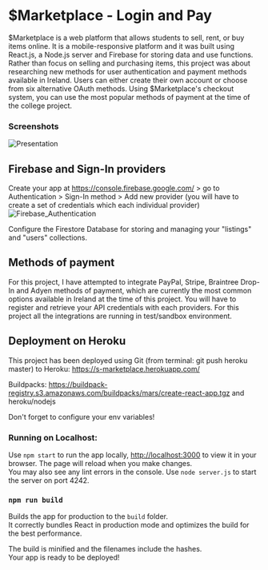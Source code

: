 # $Marketplace - Login and Pay

$Marketplace is a web platform that allows students to sell, rent, or buy items online.
It is a mobile-responsive platform and it was built using React.js, a Node.js server and Firebase for storing data and use functions.
Rather than focus on selling and purchasing items, this project was about researching new methods for user authentication and payment methods available in Ireland.
Users can either create their own account or choose from six alternative OAuth methods. Using $Marketplace's checkout system, you can use the most popular methods of payment at the time of the college project.

### Screenshots
![Presentation](https://user-images.githubusercontent.com/22814086/163734615-b85f3049-c287-414a-bfd7-3af99777e9ec.jpg)

## Firebase and Sign-In providers
Create your app at https://console.firebase.google.com/ > go to Authentication > Sign-In method > Add new provider (you will have to create a set of credentials which each individual provider)
![Firebase_Authentication](https://user-images.githubusercontent.com/22814086/163734922-3329cdac-3f15-4d8f-b6f3-f042fa68fe08.jpg)

Configure the Firestore Database for storing and managing your "listings" and "users" collections. 

## Methods of payment

For this project, I have attempted to integrate PayPal, Stripe, Braintree Drop-In and Adyen methods of payment, which are currently the most common options available in Ireland at the time of this project. 
You will have to register and retrieve your API credentials with each providers. 
For this project all the integrations are running in test/sandbox environment. 

## Deployment on Heroku

This project has been deployed using Git (from terminal: git push heroku master) to Heroku: https://s-marketplace.herokuapp.com/

Buildpacks:
https://buildpack-registry.s3.amazonaws.com/buildpacks/mars/create-react-app.tgz
and heroku/nodejs

Don't forget to configure your env variables!

### Running on Localhost: 

Use `npm start` to run the app locally, [http://localhost:3000](http://localhost:3000) to view it in your browser.
The page will reload when you make changes.\
You may also see any lint errors in the console.
Use `node server.js` to start the server on port 4242.

### `npm run build`

Builds the app for production to the `build` folder.\
It correctly bundles React in production mode and optimizes the build for the best performance.

The build is minified and the filenames include the hashes.\
Your app is ready to be deployed!



